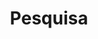 ---
title: "Pesquisa" # in any language you want
layout: "search" # is necessary
url: "pesquisa"
# description: "Description for Search"
summary: "search"
---